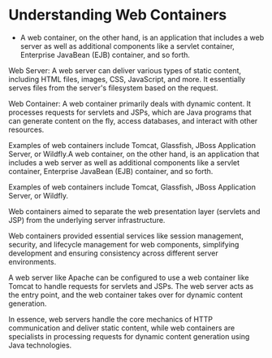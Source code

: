 # Understanding Web Containers

- A web container, on the other hand, is an application that includes a web server as well as additional components like a servlet container, Enterprise JavaBean (EJB) container, and so forth.

Web Server: A web server can deliver various types of static content, including HTML files, images, CSS, JavaScript, and more. It essentially serves files from the server's filesystem based on the request.

Web Container: A web container primarily deals with dynamic content. It processes requests for servlets and JSPs, which are Java programs that can generate content on the fly, access databases, and interact with other resources.

Examples of web containers include Tomcat, Glassfish, JBoss Application Server, or Wildfly.A web container, on the other hand, is an application that includes a web server as well as additional components like a servlet container, Enterprise JavaBean (EJB) container, and so forth.

Examples of web containers include Tomcat, Glassfish, JBoss Application Server, or Wildfly.

Web containers aimed to separate the web presentation layer (servlets and JSP) from the underlying server infrastructure.

Web containers provided essential services like session management, security, and lifecycle management for web components, simplifying development and ensuring consistency across different server environments.

A web server like Apache can be configured to use a web container like Tomcat to handle requests for servlets and JSPs. The web server acts as the entry point, and the web container takes over for dynamic content generation.

In essence, web servers handle the core mechanics of HTTP communication and deliver static content, while web containers are specialists in processing requests for dynamic content generation using Java technologies.
